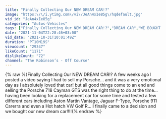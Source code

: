 ```yaml
---
title: "Finally Collecting Our NEW DREAM CAR!?"
image: "https:\/\/i.ytimg.com\/vi\/JeAn4xIe85g\/hqdefault.jpg"
vid_id: "JeAn4xIe85g"
categories: "Autos-Vehicles"
tags: ["Finally Collecting Our NEW DREAM CAR!?","DREAM CAR","WE BOUGHT OUR DREAM CAR"]
date: "2021-11-04T22:28:46+03:00"
vid_date: "2021-10-31T10:01:49Z"
duration: "PT10M19S"
viewcount: "29347"
likeCount: "1171"
dislikeCount: "72"
channel: "The Robinson’s - Off Course"
---
```

{% raw %}Finally Collecting Our NEW DREAM CAR!? A few weeks ago I posted a video saying I had to sell my Porsche... and it was a very emotional day as I absolutely loved that car! but all good things come to an end and selling the Porsche 718 Cayman GTS was the right thing to do at the time... having been looking for a replacement car for some time and tested a few different cars including Aston Martin Vantage, Jaguar F-Type, Porsche 911 Carerra and even a Hot hatch VW Golf R... I finally came to a decision and we bought our new dream car!!!!{% endraw %}
